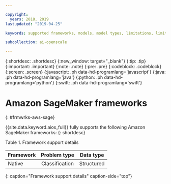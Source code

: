 ```yaml
---

copyright:
  years: 2018, 2019
lastupdated: "2019-04-25"

keywords: supported frameworks, models, model types, limitations, limits, AWS, Sagemaker, Amazon

subcollection: ai-openscale

---
```


{:shortdesc: .shortdesc}
{:new_window: target="_blank"}
{:tip: .tip}
{:important: .important}
{:note: .note}
{:pre: .pre}
{:codeblock: .codeblock}
{:screen: .screen}
{:javascript: .ph data-hd-programlang='javascript'}
{:java: .ph data-hd-programlang='java'}
{:python: .ph data-hd-programlang='python'}
{:swift: .ph data-hd-programlang='swift'}

# Amazon SageMaker frameworks
{: #frmwrks-aws-sage}

{{site.data.keyword.aios_full}} fully supports the following Amazon SageMaker frameworks:
{: shortdesc}

Table 1. Framework support details

| Framework | Problem type | Data type |
|:---|:---:|:---:|
| Native | Classification | Structured |
{: caption="Framework support details" caption-side="top"}



